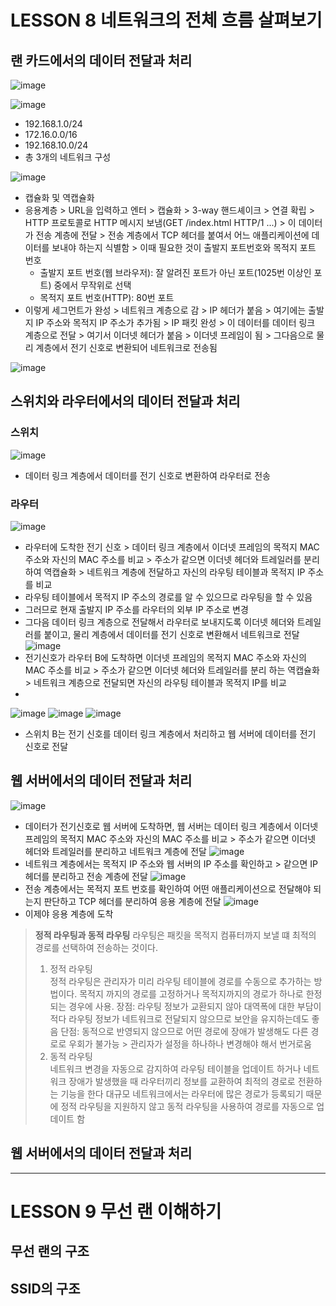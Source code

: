 
# LESSON 8 네트워크의 전체 흐름 살펴보기

## 랜 카드에서의 데이터 전달과 처리
![image](https://user-images.githubusercontent.com/87118337/148229829-e2fa5098-5357-4702-bf6f-80c11e2b19a9.png)

![image](https://user-images.githubusercontent.com/87118337/148231063-3b48d436-bbd8-49b1-9e11-e2143584edb0.png)
- 192.168.1.0/24
- 172.16.0.0/16
- 192.168.10.0/24
- 총 3개의 네트워크 구성

![image](https://user-images.githubusercontent.com/87118337/148231152-2d78db95-414b-4a2a-8c89-5f48d2e3ea60.png)
- 캡슐화 및 역캡슐화 
- 응용계층 > URL을 입력하고 엔터 > 캡슐화 > 3-way 핸드셰이크 > 연결 확립 > HTTP 프로토콜로 HTTP 메시지 보냄(GET /index.html HTTP/1 ...) > 이 데이터가 전송 계층에 전달 > 전송 계층에서 TCP 헤더를 붙여서 어느 애플리케이션에 데이터를 보내야 하는지 식별함 > 이때 필요한 것이 출발지 포트번호와 목적지 포트 번호 
  - 출발지 포트 번호(웹 브라우저): 잘 알려진 포트가 아닌 포트(1025번 이상인 포트) 중에서 무작위로 선택
  - 목적지 포트 번호(HTTP): 80번 포트
- 이렇게 세그먼트가 완성 > 네트워크 계층으로 감 > IP 헤더가 붙음 > 여기에는 출발지 IP 주소와 목적지 IP 주소가 추가됨 > IP 패킷 완성 > 이 데이터를 데이터 링크 계층으로 전달 > 여기서 이더넷 헤더가 붙음 > 이더넷 프레임이 됨 > 그다음으로 물리 계층에서 전기 신호로 변환되어 네트워크로 전송됨 

![image](https://user-images.githubusercontent.com/87118337/148391504-9d36658a-490d-4884-bfa5-99790c60de9b.png)

## 스위치와 라우터에서의 데이터 전달과 처리

### 스위치
![image](https://user-images.githubusercontent.com/87118337/148394332-320616a7-2058-4bae-8cd5-627b465756e0.png)
- 데이터 링크 계층에서 데이터를 전기 신호로 변환하여 라우터로 전송

### 라우터
![image](https://user-images.githubusercontent.com/87118337/148394638-243aaaff-d533-4feb-91bf-62583e45d800.png)
- 라우터에 도착한 전기 신호 > 데이터 링크 계층에서 이더넷 프레임의 목적지 MAC 주소와 자신의 MAC 주소를 비교 > 주소가 같으면 이더넷 헤더와 트레일러를 분리하여 역캡슐화 > 네트워크 계층에 전달하고 자신의 라우팅 테이블과 목적지 IP 주소를 비교
- 라우팅 테이블에서 목적지 IP 주소의 경로를 알 수 있으므로 라우팅을 할 수 있음
- 그러므로 현재 출발지 IP 주소를 라우터의 외부 IP 주소로 변경
- 그다음 데이터 링크 계층으로 전달해서 라우터로 보내지도록 이더넷 헤더와 트레일러를 붙이고, 물리 계층에서 데이터를 전기 신호로 변환해서 네트워크로 전달
![image](https://user-images.githubusercontent.com/87118337/148394900-937bc00a-20ce-4328-820b-ed2a8c68bdc0.png)
- 전기신호가 라우터 B에 도착하면 이더넷 프레임의 목적지 MAC 주소와 자신의 MAC 주소를 비교 > 주소가 같으면 이더넷 헤더와 트레일러를 분리 하는 역캡슐화 > 네트워크 계층으로 전달되면 자신의 라우팅 테이블과 목적지 IP를 비교
- 
![image](https://user-images.githubusercontent.com/87118337/148395921-0194238b-bd9a-4b05-bd33-8bd4bc8db8ea.png)
![image](https://user-images.githubusercontent.com/87118337/148399908-5b42f3f1-5ca9-43e7-bf6b-bab9c5b1aa06.png)
![image](https://user-images.githubusercontent.com/87118337/148400479-5cbd94cf-52ba-4861-b37a-3f6afeca6b87.png)
- 스위치 B는 전기 신호를 데이터 링크 계층에서 처리하고 웹 서버에 데이터를 전기 신호로 전달

## 웹 서버에서의 데이터 전달과 처리
![image](https://user-images.githubusercontent.com/87118337/148404389-70d49748-d30b-4ddf-b4f2-76d057b2fca4.png)
- 데이터가 전기신호로 웹 서버에 도착하면, 웹 서버는 데이터 링크 계층에서 이더넷 프레임의 목적지 MAC 주소와 자신의 MAC 주소를 비교 > 주소가 같으면 이더넷 헤더와 트레일러를 분리하고 네트워크 계층에 전달
![image](https://user-images.githubusercontent.com/87118337/148404480-3856f93a-3b7e-4dbf-a0a0-af36df2636e5.png)
- 네트워크 계층에서는 목적지 IP 주소와 웹 서버의 IP 주소를 확인하고 > 같으면 IP 헤더를 분리하고 전송 계층에 전달
![image](https://user-images.githubusercontent.com/87118337/148404669-4d56af14-ec1e-46ba-a3a3-41317a9bf28b.png)
- 전송 계층에서는 목적지 포트 번호를 확인하여 어떤 애플리케이션으로 전달해야 되는지 판단하고 TCP 헤더를 분리하여 응용 계층에 전달
![image](https://user-images.githubusercontent.com/87118337/148404806-8becd957-8527-46cb-a605-1d23f827cba0.png)
- 이제야 응용 계층에 도착

> **정적 라우팅과 동적 라우팅**
> 라우팅은 패킷을 목적지 컴퓨터까지 보낼 떄 최적의 경로를 선택하여 전송하는 것이다.
> 1. 정적 라우팅     
> 정적 라우팅은 관리자가 미리 라우팅 테이블에 경로를 수동으로 추가하는 방법이다. 목적지 까지의 경로를 고정하거나 목적지까지의 경로가 하나로 한정되는 경우에 사용.
> 장점: 라우팅 정보가 교환되지 않아 대역폭에 대한 부담이 적다
> 라우팅 정보가 네트워크로 전달되지 않으므로 보안을 유지하는데도 좋음
> 단점: 동적으로 반영되지 않으므로 어떤 경로에 장애가 발생해도 다른 경로로 우회가 불가능 > 관리자가 설정을 하나하나 변경해야 해서 번거로움
> 2. 동적 라우팅     
> 네트워크 변경을 자동으로 감지하여 라우팅 테이블을 업데이트 하거나 네트워크 장애가 발생했을 때 라우터끼리 정보를 교환하여 최적의 경로로 전환하는 기능을 한다
> 대규모 네트워크에서는 라우터에 많은 경로가 등록되기 때문에 정적 라우팅을 지원하지 않고 동적 라우팅을 사용하여 경로를 자동으로 업데이트 함


## 웹 서버에서의 데이터 전달과 처리

---

# LESSON 9 무선 랜 이해하기

## 무선 랜의 구조

## SSID의 구조
